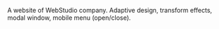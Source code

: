 A website of WebStudio company. Adaptive design, transform effects, modal window, mobile menu (open/close).
